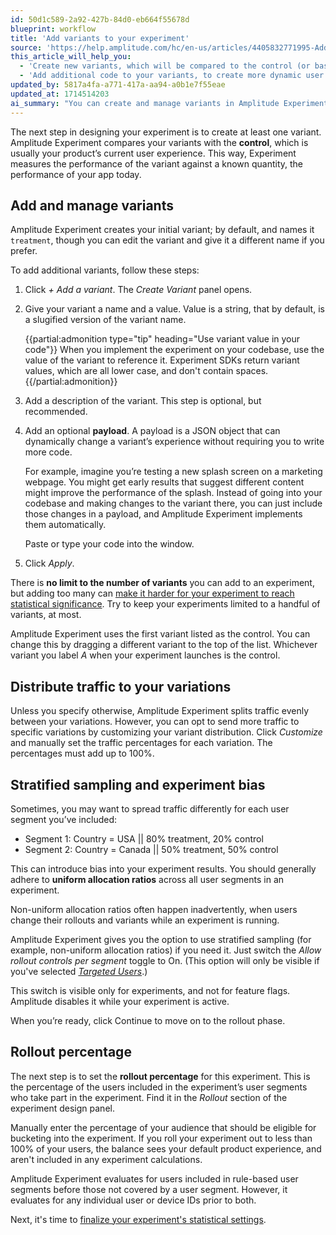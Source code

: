 ```yaml
---
id: 50d1c589-2a92-427b-84d0-eb664f55678d
blueprint: workflow
title: 'Add variants to your experiment'
source: 'https://help.amplitude.com/hc/en-us/articles/4405832771995-Add-variants-to-your-experiment'
this_article_will_help_you:
  - 'Create new variants, which will be compared to the control (or baseline)'
  - 'Add additional code to your variants, to create more dynamic user experiences'
updated_by: 5817a4fa-a771-417a-aa94-a0b1e7f55eae
updated_at: 1714514203
ai_summary: "You can create and manage variants in Amplitude Experiment to compare against your control, customize traffic distribution, and set rollout percentages. You can add multiple variants but should keep them limited for statistical significance. Amplitude allows for stratified sampling to manage bias and provides options for customizing traffic distribution per segment. Make sure to set your rollout percentage to determine the users included in the experiment. Finally, you can finalize your experiment's statistical settings before moving on to the rollout phase."
---
```

The next step in designing your experiment is to create at least one variant. Amplitude Experiment compares your variants with the **control**, which is usually your product’s current user experience. This way, Experiment measures the performance of the variant against a known quantity, the performance of your app today.

## Add and manage variants

Amplitude Experiment creates your initial variant; by default, and names it `treatment`, though you can edit the variant and give it a different name if you prefer.

To add additional variants, follow these steps:

1. Click *+ Add a variant*. The *Create Variant* panel opens.
2. Give your variant a name and a value. Value is a string, that by default, is a slugified version of the variant name.

    {{partial:admonition type="tip" heading="Use variant value in your code"}}
    When you implement the experiment on your codebase, use the value of the variant to reference it. Experiment SDKs return variant values, which are all lower case, and don't contain spaces.
    {{/partial:admonition}}

3. Add a description of the variant. This step is optional, but recommended.
4. Add an optional **payload**. A payload is a JSON object that can dynamically change a variant’s experience without requiring you to write more code.

    For example, imagine you’re testing a new splash screen on a marketing webpage. You might get early results that suggest different content might improve the performance of the splash. Instead of going into your codebase and making changes to the variant there, you can just include those changes in a payload, and Amplitude Experiment implements them automatically.

    Paste or type your code into the window. 

5. Click *Apply*.

There is **no limit to the number of variants** you can add to an experiment, but adding too many can [make it harder for your experiment to reach statistical significance](/docs/feature-experiment/advanced-techniques/multiple-hypothesis-testing). Try to keep your experiments limited to a handful of variants, at most.

Amplitude Experiment uses the first variant listed as the control. You can change this by dragging a different variant to the top of the list. Whichever variant you label *A* when your experiment launches is the control.

## Distribute traffic to your variations

Unless you specify otherwise, Amplitude Experiment splits traffic evenly between your variations. However, you can opt to send more traffic to specific variations by customizing your variant distribution. Click *Customize* and manually set the traffic percentages for each variation. The percentages must add up to 100%.

## Stratified sampling and experiment bias

Sometimes, you may want to spread traffic differently for each user segment you’ve included:

* Segment 1: Country = USA || 80% treatment, 20% control
* Segment 2: Country = Canada || 50% treatment, 50% control

This can introduce bias into your experiment results. You should generally adhere to **uniform allocation ratios** across all user segments in an experiment. 

Non-uniform allocation ratios often happen inadvertently, when users change their rollouts and variants while an experiment is running.

Amplitude Experiment gives you the option to use stratified sampling (for example, non-uniform allocation ratios) if you need it. Just switch the *Allow rollout controls per segment* toggle to On. (This option will only be visible if you've selected [*Targeted Users*](/docs/feature-experiment/workflow/define-audience).)

This switch is visible only for experiments, and not for feature flags. Amplitude disables it while your experiment is active.

When you’re ready, click Continue to move on to the rollout phase.

## Rollout percentage

The next step is to set the **rollout percentage** for this experiment. This is the percentage of the users included in the experiment’s user segments who take part in the experiment. Find it in the *Rollout* section of the experiment design panel.

Manually enter the percentage of your audience that should be eligible for bucketing into the experiment. If you roll your experiment out to less than 100% of your users, the balance sees your default product experience, and aren't included in any experiment calculations.

Amplitude Experiment evaluates for users included in rule-based user segments before those not covered by a user segment. However, it evaluates for any individual user or device IDs prior to both.

Next, it's time to [finalize your experiment's statistical settings](/docs/feature-experiment/workflow/finalize-statistical-preferences).